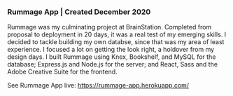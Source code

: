 ### Rummage App | Created December 2020


Rummage was my culminating project at BrainStation. Completed from proposal to deployment in 20 days, it was a real test of my emerging skills. I decided to tackle building my own databse, since that was my area of least experience. I focused a lot on getting the look right, a holdover from my design days. I built Rummage using Knex, Bookshelf, and MySQL for the database; Express.js and Node.js for the server; and React, Sass and the Adobe Creative Suite for the frontend.


See Rummage App live: https://rummage-app.herokuapp.com/

